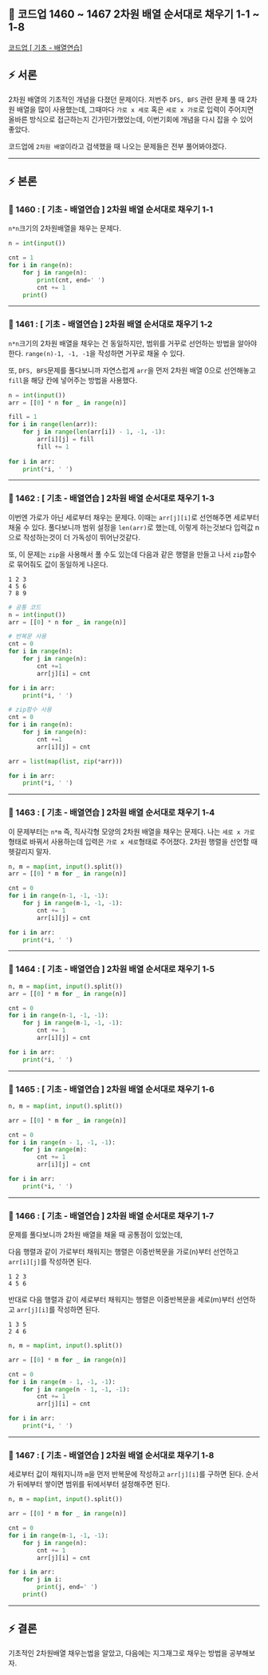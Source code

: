 ## 📍 코드업 1460 ~ 1467 2차원 배열 순서대로 채우기 1-1 ~ 1-8

<a href='https://codeup.kr/problemset.php?search=2%EC%B0%A8%EC%9B%90+%EB%B0%B0%EC%97%B4'>코드업 [ 기초 - 배열연습] </a>

## ⚡️ 서론
2차원 배열의 기초적인 개념을 다졌던 문제이다.
저번주 `DFS, BFS` 관련 문제 풀 때 2차원 배열을 많이 사용했는데, 그때마다 `가로 x 세로` 혹은 `세로 x 가로`로 입력이 주어지면 올바른 방식으로 접근하는지 긴가민가했었는데, 이번기회에 개념을 다시 잡을 수 있어 좋았다.

코드업에 `2차원 배열`이라고 검색했을 때 나오는 문제들은 전부 풀어봐야겠다.

---
## ⚡️ 본론

### 📍 1460 : [ 기초 - 배열연습 ] 2차원 배열 순서대로 채우기 1-1
`n*n`크기의 2차원배열을 채우는 문제다. 

```python
n = int(input())

cnt = 1
for i in range(n):
    for j in range(n):
        print(cnt, end=' ')
        cnt += 1
    print()
```

---
### 📍 1461 : [ 기초 - 배열연습 ] 2차원 배열 순서대로 채우기 1-2
`n*n`크기의 2차원 배열을 채우는 건 동일하지만, 범위를 거꾸로 선언하는 방법을 알아야 한다. `range(n)-1, -1, -1`을 작성하면 거꾸로 채울 수 있다.

또, `DFS, BFS`문제를 풀다보니까 자연스럽게 `arr`을 먼저 2차원 배열 0으로 선언해놓고 `fill`을 해당 칸에 넣어주는 방법을 사용했다.

```python
n = int(input())
arr = [[0] * n for _ in range(n)]

fill = 1
for i in range(len(arr)):
    for j in range(len(arr[i]) - 1, -1, -1):
        arr[i][j] = fill
        fill += 1
        
for i in arr:
    print(*i, ' ')
```

---
### 📍 1462 : [ 기초 - 배열연습 ] 2차원 배열 순서대로 채우기 1-3
이번엔 가로가 아닌 세로부터 채우는 문제다. 이때는 `arr[j][i]`로 선언해주면 세로부터 채울 수 있다. 풀다보니까 범위 설정을 `len(arr)`로 했는데, 이렇게 하는것보다 입력값 n으로 작성하는것이 더 가독성이 뛰어난것같다.

또, 이 문제는 `zip`을 사용해서 풀 수도 있는데 다음과 같은 행렬을 만들고 나서 `zip`함수로 묶어줘도 값이 동일하게 나온다.
```
1 2 3
4 5 6
7 8 9
```

```python
# 공통 코드
n = int(input())
arr = [[0] * n for _ in range(n)]

# 반복문 사용
cnt = 0
for i in range(n):
    for j in range(n):
        cnt +=1
        arr[j][i] = cnt

for i in arr:
    print(*i, ' ')

# zip함수 사용
cnt = 0
for i in range(n):
    for j in range(n):
        cnt +=1
        arr[i][j] = cnt

arr = list(map(list, zip(*arr)))

for i in arr:
    print(*i, ' ')
```

---
### 📍 1463 : [ 기초 - 배열연습 ] 2차원 배열 순서대로 채우기 1-4
이 문제부터는 `n*m` 즉, 직사각형 모양의 2차원 배열을 채우는 문제다. 나는 `세로 x 가로`형태로 바꿔서 사용하는데 입력은 `가로 x 세로`형태로 주어졌다. 2차원 행렬을 선언할 때 헷갈리지 말자.

```python
n, m = map(int, input().split())
arr = [[0] * m for _ in range(n)]

cnt = 0
for i in range(n-1, -1, -1):
    for j in range(m-1, -1, -1):
        cnt += 1
        arr[i][j] = cnt

for i in arr:
    print(*i, ' ')
```

---
### 📍 1464 : [ 기초 - 배열연습 ] 2차원 배열 순서대로 채우기 1-5

```python
n, m = map(int, input().split())
arr = [[0] * m for _ in range(n)]

cnt = 0
for i in range(n-1, -1, -1):
    for j in range(m-1, -1, -1):
        cnt += 1
        arr[i][j] = cnt

for i in arr:
    print(*i, ' ')
```

---
### 📍 1465 : [ 기초 - 배열연습 ] 2차원 배열 순서대로 채우기 1-6

```python
n, m = map(int, input().split())

arr = [[0] * m for _ in range(n)]

cnt = 0
for i in range(n - 1, -1, -1):
    for j in range(m):
        cnt += 1
        arr[i][j] = cnt

for i in arr:
    print(*i, ' ')
```

---
### 📍 1466 : [ 기초 - 배열연습 ] 2차원 배열 순서대로 채우기 1-7
문제를 풀다보니까 2차원 배열을 채울 때 공통점이 있었는데, 

다음 행렬과 같이 가로부터 채워지는 행렬은 이중반복문을 가로(n)부터 선언하고 `arr[i][j]`를 작성하면 된다.
```
1 2 3
4 5 6
```

반대로 다음 행렬과 같이 세로부터 채워지는 행렬은 이중반복문을 세로(m)부터 선언하고 `arr[j][i]`를 작성하면 된다.
```
1 3 5
2 4 6
```

```python
n, m = map(int, input().split())

arr = [[0] * m for _ in range(n)]

cnt = 0
for i in range(m - 1, -1, -1):
    for j in range(n - 1, -1, -1):
        cnt += 1
        arr[j][i] = cnt

for i in arr:
    print(*i, ' ')
```

---
### 📍 1467 : [ 기초 - 배열연습 ] 2차원 배열 순서대로 채우기 1-8
세로부터 값이 채워지니까 `m`을 먼저 반복문에 작성하고 `arr[j][i]`를 구하면 된다. 순서가 뒤에부터 쌓이면 범위를 뒤에서부터 설정해주면 된다.

```python
n, m = map(int, input().split())

arr = [[0] * m for _ in range(n)]

cnt = 0
for i in range(m-1, -1, -1):
    for j in range(n):
        cnt += 1
        arr[j][i] = cnt

for i in arr:
    for j in i:
        print(j, end=' ')
    print()

```

---
## ⚡️ 결론
기초적인 2차원배열 채우는법을 알았고, 다음에는 지그재그로 채우는 방법을 공부해보자.